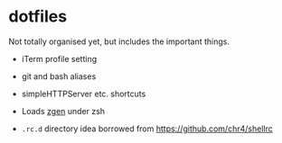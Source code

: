 # dotfiles

Not totally organised yet, but includes the important things.

* iTerm profile setting
* git and bash aliases
* simpleHTTPServer etc. shortcuts

* Loads [zgen](https://github.com/tarjoilija/zgen) under zsh
* `.rc.d` directory idea borrowed from https://github.com/chr4/shellrc
